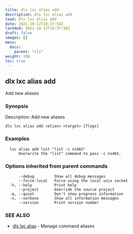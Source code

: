 ```yaml
---
title: dlx lxc alias add
description: dlx lxc alias add
lead: dlx lxc alias add
date: 2021-10-12T10:37:58Z
lastmod: 2021-10-12T10:37:58Z
draft: false
images: []
menu:
  docs:
    parent: "cli"
weight: 100
toc: true
---
```

## dlx lxc alias add

Add new aliases

### Synopsis

Description:
  Add new aliases



```
dlx lxc alias add <alias> <target> [flags]
```

### Examples

```
  lxc alias add list "list -c ns46S"
      Overwrite the "list" command to pass -c ns46S.
```

### Options inherited from parent commands

```
      --debug         Show all debug messages
      --force-local   Force using the local unix socket
  -h, --help          Print help
      --project       Override the source project
  -q, --quiet         Don't show progress information
  -v, --verbose       Show all information messages
      --version       Print version number
```

### SEE ALSO

* [dlx lxc alias](/docs/cmd/dlx_lxc_alias)	 - Manage command aliases

